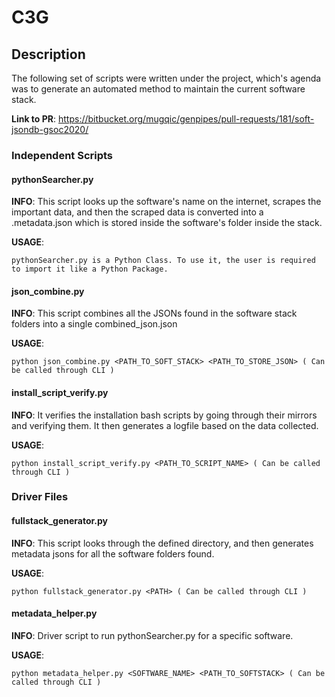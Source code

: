 # C3G

## Description

The following set of scripts were written under the project, which's agenda was to generate an automated method to maintain the current software stack. 

**Link to PR**: https://bitbucket.org/mugqic/genpipes/pull-requests/181/soft-jsondb-gsoc2020/

### Independent Scripts

#### pythonSearcher.py

**INFO**: This script looks up the software's name on the internet, scrapes the important data, and then the scraped data is converted into a .metadata.json which is stored inside the software's folder inside the stack.

**USAGE**: 
```
pythonSearcher.py is a Python Class. To use it, the user is required to import it like a Python Package. 
```

#### json_combine.py

**INFO**: This script combines all the JSONs found in the software stack folders into a single combined_json.json

**USAGE**: 
```
python json_combine.py <PATH_TO_SOFT_STACK> <PATH_TO_STORE_JSON> ( Can be called through CLI )
```

#### install_script_verify.py

**INFO**: It verifies the installation bash scripts by going through their mirrors and verifying them. It then generates a logfile based on the data collected.

**USAGE**: 
```
python install_script_verify.py <PATH_TO_SCRIPT_NAME> ( Can be called through CLI )
```

### Driver Files

#### fullstack_generator.py

**INFO**: This script looks through the defined directory, and then generates metadata jsons for all the software folders found.

**USAGE**: 
```
python fullstack_generator.py <PATH> ( Can be called through CLI )
```

#### metadata_helper.py

**INFO**: Driver script to run pythonSearcher.py for a specific software. 

**USAGE**: 
```
python metadata_helper.py <SOFTWARE_NAME> <PATH_TO_SOFTSTACK> ( Can be called through CLI )
```
